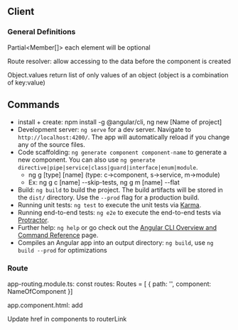 ## Client

### General Definitions

Partial<Member[]> each element will be optional

Route resolver: allow accessing to the data before the component is created

Object.values return list of only values of an object (object is a combination of key:value)

## Commands

* install + create: npm install -g @angular/cli, ng new [Name of project]
* Development server: `ng serve` for a dev server. Navigate to `http://localhost:4200/`. The app will automatically reload if you change any of the source files.
* Code scaffolding: `ng generate component component-name` to generate a new component. You can also use `ng generate directive|pipe|service|class|guard|interface|enum|module`.
    * ng g [type] [name] (type: c->component, s->service, m->module)
    * Ex: ng g c [name] --skip-tests,  ng g m [name] --flat
* Build: `ng build` to build the project. The build artifacts will be stored in the `dist/` directory. Use the `--prod` flag for a production build.
* Running unit tests: `ng test` to execute the unit tests via [Karma](https://karma-runner.github.io).
* Running end-to-end tests: `ng e2e` to execute the end-to-end tests via [Protractor](http://www.protractortest.org/).
* Further help: `ng help` or go check out the [Angular CLI Overview and Command Reference](https://angular.io/cli) page.
* Compiles an Angular app into an output directory: `ng build`, use `ng build --prod` for optimizations

### Route 

app-routing.module.ts: const routes: Routes = [ { path: '', component: NameOfComponent }]

app.component.html: add <router-outlet></router-outlet>

Update href in components to routerLink

